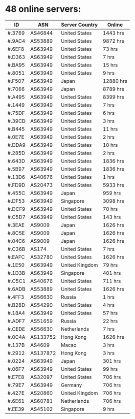 # 48 online servers:

| ID | ASN | Server Country | Online |
| ------ | ------ | ------ | ------ |
| #.3769 | AS46844 | United States | 1443 hrs |
| #.9AC4 | AS53889 | United States | 9872 hrs |
| #.6EF8 | AS63949 | United States | 73 hrs |
| #.D363 | AS63949 | United States | 7 hrs |
| #.BA95 | AS63949 | United States | 15 hrs |
| #.8051 | AS63949 | United States | 9 hrs |
| #.F507 | AS63949 | Japan | 12880 hrs |
| #.7066 | AS63949 | Japan | 8789 hrs |
| #.A495 | AS63949 | United States | 8399 hrs |
| #.1449 | AS63949 | United States | 7 hrs |
| #.75DF | AS63949 | United States | 6 hrs |
| #.39CD | AS63949 | United States | 3 hrs |
| #.B445 | AS63949 | United States | 11 hrs |
| #.0E7E | AS63949 | United States | 2 hrs |
| #.DDA9 | AS63949 | United States | 10 hrs |
| #.285D | AS63949 | United States | 2 hrs |
| #.643D | AS63949 | United States | 1836 hrs |
| #.5B97 | AS63949 | United States | 1836 hrs |
| #.13D6 | AS40676 | United States | 1 hrs |
| #.FD9D | AS20473 | United States | 5933 hrs |
| #.455C | AS63949 | Japan | 959 hrs |
| #.DF53 | AS63949 | Singapore | 3098 hrs |
| #.DCF9 | AS63949 | United States | 70 hrs |
| #.C5D7 | AS63949 | United States | 143 hrs |
| #.3EAE | AS9009 | Japan | 1626 hrs |
| #.8C5E | AS9009 | Japan | 1626 hrs |
| #.04C6 | AS9009 | Japan | 1626 hrs |
| #.C36B | AS174 | United States | 7 hrs |
| #.EAFC | AS32780 | United States | 1626 hrs |
| #.1E50 | AS63949 | United Kingdom | 79 hrs |
| #.1D3B | AS63949 | Singapore | 401 hrs |
| #.C5C1 | AS40676 | United States | 711 hrs |
| #.6ADB | AS53889 | United States | 1626 hrs |
| #.4FF3 | AS56630 | Russia | 1 hrs |
| #.B28D | AS54290 | United States | 4 hrs |
| #.18A4 | AS63949 | United States | 57 hrs |
| #.ADF7 | AS51659 | Russia | 22 hrs |
| #.CEDE | AS56630 | Netherlands | 7 hrs |
| #.0C4A | AS133752 | Hong Kong | 1626 hrs |
| #.137B | AS4609 | Macao | 3 hrs |
| #.2912 | AS137872 | Hong Kong | 3 hrs |
| #.0224 | AS63949 | Japan | 301 hrs |
| #.06F7 | AS63949 | United States | 99 hrs |
| #.E7E8 | AS32097 | United States | 706 hrs |
| #.79E7 | AS63949 | Germany | 706 hrs |
| #.427E | AS20860 | United Kingdom | 706 hrs |
| #.6E61 | AS60781 | Netherlands | 706 hrs |
| #.EE39 | AS45102 | Singapore | 9 hrs |

